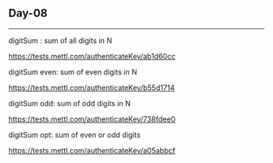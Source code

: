 ## Day-08
----------------
digitSum : sum of all digits in N

https://tests.mettl.com/authenticateKey/ab1d60cc

digitSum even: sum of even digits in N

https://tests.mettl.com/authenticateKey/b55d1714

digitSum odd: sum of odd digits in N

https://tests.mettl.com/authenticateKey/738fdee0

digitSum opt: sum of even or odd digits

https://tests.mettl.com/authenticateKey/a05abbcf

 
